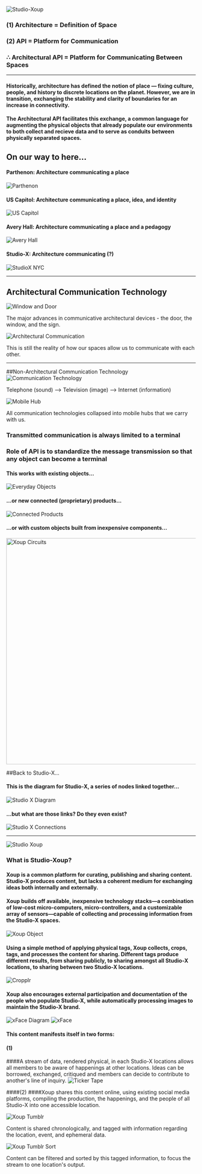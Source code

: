 ![Studio-Xoup](https://raw.github.com/site2site/Studio-Xoup/master/tumblr_theme/test_images/Xoup_logo.png)


### (1) Architecture = Definition of Space
### (2) API = Platform for Communication
### &there4; Architectural API = Platform for Communicating Between Spaces

***

#### Historically, architecture has defined the notion of place — fixing culture, people, and history to discrete locations on the planet. However, we are in transition, exchanging the stability and clarity of boundaries for an increase in connectivity. 

#### The Architectural API facilitates this exchange, a common language for augmenting the physical objects that already populate our environments to both collect and recieve data and to serve as conduits between physically separated spaces.


## On our way to here...

####  Parthenon: Architecture communicating a place
![Parthenon](http://upload.wikimedia.org/wikipedia/commons/thumb/d/da/The_Parthenon_in_Athens.jpg/800px-The_Parthenon_in_Athens.jpg)


#### US Capitol: Architecture communicating a place, idea, and identity
![US Capitol](http://upload.wikimedia.org/wikipedia/commons/thumb/4/4f/US_Capitol_west_side.JPG/800px-US_Capitol_west_side.JPG)


#### Avery Hall: Architecture communicating a place and a pedagogy
![Avery Hall](http://templatizer.gsappcloud.org/sites/default/files/imagecache/primary500/avery.png)


#### Studio-X: Architecture communicating (?)
![StudioX NYC](https://raw.github.com/site2site/Studio-Xoup/master/presentations/stoddart_images/studioX_locs.png)


***

## Architectural Communication Technology
![Window and Door](https://raw.github.com/site2site/Studio-Xoup/master/presentations/stoddart_images/studioX-windowdoor%20copy.png)

The major advances in communicative architectural devices - the door, the window, and the sign.

![Architectural Communication](https://raw.github.com/site2site/Studio-Xoup/master/presentations/stoddart_images/studioX-archcomm.png)

This is still the reality of how our spaces allow us to communicate with each other.

***

##Non-Architectural Communication Technology
![Communication Technology](https://raw.github.com/site2site/Studio-Xoup/master/presentations/stoddart_images/studioX_commTech.png)

Telephone (sound) --> Television (image) --> Internet (information)

![Mobile Hub](http://www.geek.com/wp-content/uploads/2010/07/Apple-advert-FaceTime-Meet-Her.png)

All communication technologies collapsed into mobile hubs that we carry with us.

### Transmitted communication is always limited to a terminal

### Role of API is to standardize the message transmission so that any object can become a terminal

#### This works with existing objects...
![Everyday Objects](https://raw.github.com/site2site/Studio-Xoup/master/presentations/stoddart_images/studioX_objects.png)

#### ...or new connected (proprietary) products...
![Connected Products](https://raw.github.com/site2site/Studio-Xoup/master/presentations/stoddart_images/studioX_proprietaryTech.png)

#### ...or with custom objects built from inexpensive components...
<img alt="Xoup Circuits" src="https://raw.github.com/site2site/Studio-Xoup/master/product/Studio-Xoup%20circuit_bb.jpg" width=600px />


##Back to Studio-X...


#### This is the diagram for Studio-X, a series of nodes linked together...
![Studio X Diagram](https://raw.github.com/site2site/Studio-Xoup/master/presentations/stoddart_images/studioX-network.png)


#### ...but what are those links? Do they even exist?
![Studio X Connections](https://raw.github.com/site2site/Studio-Xoup/master/presentations/stoddart_images/studioX-cxn.png)

***

![Studio Xoup](https://raw.github.com/site2site/Studio-Xoup/master/presentations/stoddart_images/studioX-xoup.png)

### What is Studio-Xoup?

#### Xoup is a common platform for curating, publishing and sharing content. Studio-X produces content, but lacks a coherent medium for exchanging ideas both internally and externally.

#### Xoup builds off available, inexpensive technology stacks—a combination of low-cost micro-computers, micro-controllers, and a customizable array of sensors—capable of collecting and processing information from the Studio-X spaces.
![Xoup Object](https://raw.github.com/site2site/Studio-Xoup/master/images/Device/S2S_device_Elevation.png)

#### Using a simple method of applying physical tags, Xoup collects, crops, tags, and processes the content for sharing. Different tags produce different results, from sharing publicly, to sharing amongst all Studio-X locations, to sharing between two Studio-X locations.
![Cropplr](https://raw.github.com/site2site/Studio-Xoup/master/presentations/stoddart_images/studioX_cropplr.png)

#### Xoup also encourages external participation and documentation of the people who populate Studio-X, while automatically processing images to maintain the Studio-X brand.
![xFace Diagram](https://raw.github.com/site2site/Studio-Xoup/master/presentations/stoddart_images/studioX_xFaceDiagram.png)
![xFace](https://raw.github.com/site2site/Studio-Xoup/master/presentations/stoddart_images/studioX_xFace.png)

#### This content manifests itself in two forms:

#### (1)
####A stream of data, rendered physical, in each Studio-X locations allows all members to be aware of happenings at other locations. Ideas can be borrowed, exchanged, critiqued and members can decide to contribute to another's line of inquiry.
![Ticker Tape](https://raw.github.com/site2site/Studio-Xoup/master/presentations/stoddart_images/studioX_tickerTape.png)

####(2)
####Xoup shares this content online, using existing social media platforms, compiling the production, the happenings, and the people of all Studio-X into one accessible location.

![Xoup Tumblr](https://raw.github.com/site2site/Studio-Xoup/master/tumblr_theme/screenshots/xoup_01.png)

Content is shared chronologically, and tagged with information regarding the location, event, and ephemeral data.

![Xoup Tumblr Sort](https://raw.github.com/site2site/Studio-Xoup/master/tumblr_theme/screenshots/xoup_02.png)

Content can be filtered and sorted by this tagged information, to focus the stream to one location's output.










